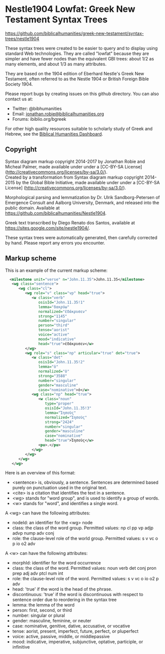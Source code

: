 # Nestle1904 Lowfat: Greek New Testament Syntax Trees

https://github.com/biblicalhumanities/greek-new-testament/syntax-trees/nestle1904

These syntax trees were created to be easier to query and to display using standard Web technologies. They are called "lowfat" because they are simpler and have fewer nodes than the equivalent GBI trees: about 1/2 as many elements, and about 1/3 as many attributes.

They are based on the 1904 edition of Eberhard Nestle's Greek New
Testament, often referred to as the Nestle 1904 or British Foreign
Bible Society 1904.

Please report bugs by creating issues on this github directory. You can also contact us at:

- Twitter: @bibhumanities
- Email: jonathan.robie@biblicalhumanities.org
- Forums: ibiblio.org/bgreek

For other high quality resources suitable to scholarly study of Greek and Hebrew, see the [Biblical Humanities Dashboard](http://biblicalhumanities.org/dashboard/).

## Copyright

Syntax diagram markup copyright 2014-2017 by Jonathan Robie and Micheal Palmer,  made available under under a
[CC-BY-SA License] (http://creativecommons.org/licenses/by-sa/3.0/).  
Created by a transformation from Syntax diagram markup copyright 2014-2015 by the Global Bible Initiative, made available under under a
[CC-BY-SA License] (http://creativecommons.org/licenses/by-sa/3.0/).  

Morphological parsing and lemmatization by Dr. Ulrik Sandborg-Petersen
of Emergence Consult and Aalborg University, Denmark, and released
into the public domain. Available at https://github.com/biblicalhumanities/Nestle1904.

Greek text transcribed by Diego Renato dos Santos, available at
https://sites.google.com/site/nestle1904/.

These syntax trees were automatically generated, then carefully corrected by hand.  Please report any errors you encounter.


## Markup scheme

This is an example of the current markup scheme:

```xml
  <milestone unit="verse" n="John.11.35">John.11.35</milestone>
   <wg class="sentence">
      <wg class="cl">
         <wg role="v" class="vp" head="true">
            <w class="verb"
               osisId="John.11.35!1"
               lemma="δακρύω"
               normalized="ἐδάκρυσεν"
               strong="1145"
               number="singular"
               person="third"
               tense="aorist"
               voice="active"
               mood="indicative"
               head="true">ἐδάκρυσεν</w>
         </wg>
         <wg role="s" class="np" articular="true" det="true">
            <w class="det"
               osisId="John.11.35!2"
               lemma="ὁ"
               normalized="ὁ"
               strong="3588"
               number="singular"
               gender="masculine"
               case="nominative">ὁ</w>
            <wg class="np" head="true">
               <w class="noun"
                  type="proper"
                  osisId="John.11.35!3"
                  lemma="Ἰησοῦς"
                  normalized="Ἰησοῦς"
                  strong="2424"
                  number="singular"
                  gender="masculine"
                  case="nominative"
                  head="true">Ἰησοῦς</w>
               <pu>.</pu>
            </wg>
         </wg>
      </wg>
   </wg>
```

Here is an overview of this format:

- &lt;sentence> is, obviously, a sentence. Sentences are determined based purely on punctuation used in the original text.
- &lt;cite> is a citation that identifies the text in a sentence.
- &lt;wg> stands for "word group", and is used to identify a group of words.
- &lt;w> stands for "word", and identifies a single word.

A &lt;wg> can have the following attributes:

- nodeId: an identifier for the &lt;wg> node
- class: the class of the word group. Permitted values: np cl pp vp adjp advp nump adv conj
- role: the clause-level role of the world group. Permitted values: s v vc o p io o2 adv

A &lt;w> can have the following attributes:

- morphId: identifier for the word occurrence
- class: the class of the word. Permitted values: noun verb det conj pron prep adj adv ptcl num int
- role: the clause-level role of the word. Permitted values: s v vc o  io o2 p adv
- head: 'true' if the word is the head of the phrase.
- discontinuous: 'true' if the word is discontinuous with respect to sentence order due to reordering in the syntax tree
- lemma: the lemma of the word
- person: first, second, or third
- number: singular or plural
- gender: masculine, feminine, or neuter
- case: nominative, genitive, dative, accusative, or vocative
- tense: aorist, present, imperfect, future, perfect, or pluperfect
- voice: active, passive, middle, or middlepassive
- mood: indicative, imperative, subjunctive, optative, participle, or infinitive
